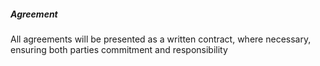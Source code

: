 ##### Agreement
All agreements will be presented as a written contract, where necessary, ensuring both parties commitment and responsibility